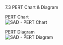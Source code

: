 7.3 PERT Chart & Diagram

PERT Chart <br>
![SAD - PERT Chart](https://github.com/ar1sha55/SEC2613-02-Group-4-SAD-Project/assets/147676875/6e5dfdac-86ba-4752-aa00-19391e11b6cc)

PERT Diagram <br>
![SAD - PERT Diagram](https://github.com/ar1sha55/SEC2613-02-Group-4-SAD-Project/assets/147676875/4f40c235-fac4-4eb3-99b5-5de858ebe13c)

